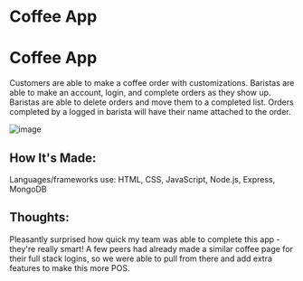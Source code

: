 # Coffee App 

# Coffee App

Customers are able to make a coffee order with customizations. Baristas are able to make an account, login, and complete orders as they show up. Baristas are able to delete orders and move them to a completed list. Orders completed by a logged in barista will have their name attached to the order. 

![image](https://user-images.githubusercontent.com/102040536/172085771-3054ae28-4d70-4fde-ae5a-005b79df2cf8.png)


## How It's Made:

Languages/frameworks use: HTML, CSS, JavaScript, Node.js, Express, MongoDB

## Thoughts:

Pleasantly surprised how quick my team was able to complete this app - they're really smart! A few peers had already made a similar coffee page for their full stack logins, so we were able to pull from there and add extra features to make this more POS. 
